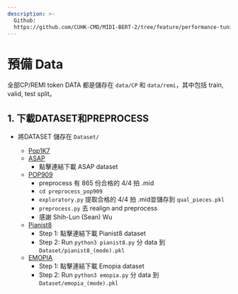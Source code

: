```yaml
---
description: >-
  Github:
  https://github.com/CUHK-CMD/MIDI-BERT-2/tree/feature/performance-tuning#a-prepare-data
---
```


# 預備 Data

全部CP/REMI token DATA 都是儲存在 `data/CP` 和 `data/remi`，其中包括 train, valid, test split。

## 1. 下載DATASET和PREPROCESS

- 將DATASET 儲存在 `Dataset/`

  * [Pop1K7](https://github.com/YatingMusic/compound-word-transformer)
  * [ASAP](https://github.com/fosfrancesco/asap-dataset)
    * 點擊連結下載 ASAP dataset
  * [POP909](https://github.com/music-x-lab/POP909-Dataset)
    * preprocess 有 865 份合格的 4/4 拍 .mid
    * ```cd preprocess_pop909```
    * ```exploratory.py``` 提取合格的 4/4 拍 .mid並儲存到 ```qual_pieces.pkl```
    * ```preprocess.py``` 去 realign and preprocess
    * 感謝 Shih-Lun (Sean) Wu
  * [Pianist8](https://zenodo.org/record/5089279)
    * Step 1: 點擊連結下載 Pianist8 dataset
    * Step 2: Run `python3 pianist8.py` 分 data 到 `Dataset/pianist8_(mode).pkl`
  * [EMOPIA](https://annahung31.github.io/EMOPIA/)
    * Step 1: 點擊連結下載 Emopia dataset 
    * Step 2: Run `python3 emopia.py` 分 data 到 `Dataset/emopia_(mode).pkl`
